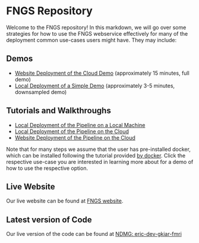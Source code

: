 # FNGS Repository

Welcome to the FNGS repository! In this markdown, we will go over some strategies for how to use the FNGS webservice effectively for many of the deployment common use-cases users might have. They may include:

## Demos

+ [Website Deployment of the Cloud Demo](https://github.com/NeuroDataDesign/fngs/blob/master/website_demo_walkthrough.md) (approximately 15 minutes, full demo)
+ [Local Deployment of a Simple Demo](https://github.com/NeuroDataDesign/fngs/blob/master/local_demo.md) (approximately 3-5 minutes, downsampled demo)

## Tutorials and Walkthroughs

+ [Local Deployment of the Pipeline on a Local Machine](https://github.com/NeuroDataDesign/fngs/blob/master/local_bids.md)
+ [Local Deployment of the Pipeline on the Cloud](https://github.com/NeuroDataDesign/fngs/blob/master/local_cloud.md)
+ [Website Deployment of the Pipeline on the Cloud](https://github.com/NeuroDataDesign/fngs/blob/master/website_cloud.md)

Note that for many steps we assume that the user has pre-installed docker, which can be installed following the tutorial provided [by docker](https://docs.docker.com/engine/installation/). Click the respective use-case you are interested in learning more about for a demo of how to use the respective option. 

## Live Website

Our live website can be found at [FNGS website](ec2-54-89-102-191.compute-1.amazonaws.com).

## Latest version of Code

Our live version of the code can be found at [NDMG: eric-dev-gkiar-fmri](https://github.com/neurodata/ndmg/tree/eric-dev-gkiar-fmri)
